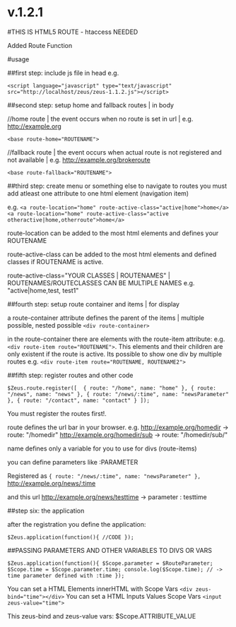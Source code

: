# v.1.2.1

#THIS IS HTML5 ROUTE - htaccess NEEDED

Added Route Function


#usage

##first step: include js file in head
e.g.

`<script language="javascript" type="text/javascript" src="http://localhost/zeus/zeus-1.1.2.js"></script>`

##second step: setup home and fallback routes | in body

//home route | the event occurs when no route is set in url | e.g. http://example.org

`<base route-home="ROUTENAME">`

//fallback route | the event occurs when actual route is not registered and not available | e.g. http://example.org/brokeroute

`<base route-fallback="ROUTENAME">`

##third step: create menu or something else
to navigate to routes you must add atleast one attribute to one html element (navigation item)

e.g. 	`<a route-location="home" route-active-class="active|home">home</a>`
	`<a route-location="home" route-active-class="active otheractive|home,otherroute">home</a>`
	
route-location can be added to the most html elements and defines your ROUTENAME

route-active-class can be added to the most html elements and defined classes if ROUTENAME is active.

route-active-class="YOUR CLASSES | ROUTENAMES"        | ROUTENAMES/ROUTECLASSES CAN BE MULTIPLE NAMES e.g. "active|home,test, test1" 

##fourth step: setup route container and items | for display

a route-container attribute defines the parent of the items | multiple possible, nested possible
`<div route-container>`

in the route-container there are elements with the route-item attribute: e.g. `<div route-item route="ROUTENAME">`. This elements and their children are only existent if the route is active.
Its possible to show one div by multiple routes e.g. `<div route-item route="ROUTENAME, ROUTENAME2">`

##fifth step: register routes and other code

`$Zeus.route.register([	
				{ route: "/home", name: "home" },
				{ route: "/news", name: "news" },
				{ route: "/news/:time", name: "newsParameter" },
				{ route: "/contact", name: "contact" }
			]);`
      
You must register the routes first!.

route defines the url bar in your browser. e.g. http://example.org/homedir   ->  route: "/homedir"
                                                http://example.org/homedir/sub -> route: "/homedir/sub/"

name defines only a variable for you to use for divs (route-items)

you can define parameters like :PARAMETER

Registered as
`{ route: "/news/:time", name: "newsParameter" },`
http://example.org/news/:time

and this url http://example.org/news/testtime -> parameter : testtime


##step six: the application

after the registration you define the application:

`$Zeus.application(function(){
	//CODE
});`

##PASSING PARAMETERS AND OTHER VARIABLES TO DIVS OR VARS

`$Zeus.application(function(){
	$Scope.parameter = $RouteParameter;
	$Scope.time = $Scope.parameter.time;
	console.log($Scope.time); // -> time parameter defined with :time
});`

You can set a HTML Elements innerHTML with Scope Vars `<div zeus-bind="time"></div>`
You can set a HTML Inputs Values Scope Vars `<input zeus-value="time">`

This zeus-bind and zeus-value vars:  $Scope.ATTRIBUTE_VALUE
